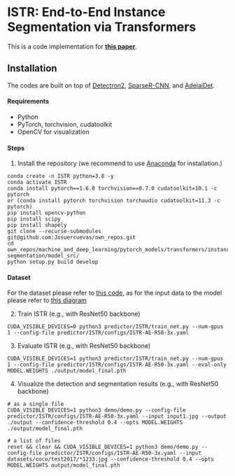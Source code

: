 # ISTR: End-to-End Instance Segmentation via Transformers

This is a code implementation for [**this paper**](https://arxiv.org/abs/2105.00637).

## Installation
The codes are built on top of [Detectron2](https://github.com/facebookresearch/detectron2), [SparseR-CNN](https://github.com/PeizeSun/SparseR-CNN), and [AdelaiDet](https://github.com/aim-uofa/AdelaiDet).

#### Requirements
- Python
- PyTorch, torchvision, cudatoolkit
- OpenCV for visualization

#### Steps
1. Install the repository (we recommend to use [Anaconda](https://www.anaconda.com/) for installation.)
```
conda create -n ISTR python=3.8 -y
conda activate ISTR
conda install pytorch==1.6.0 torchvision==0.7.0 cudatoolkit=10.1 -c pytorch
or (conda install pytorch torchvision torchaudio cudatoolkit=11.3 -c pytorch)
pip install opencv-python
pip install scipy
pip install shapely
git clone --recurse-submodules git@github.com:Josuercuevas/own_repos.git
cd own_repos/machine_and_deep_learning/pytorch_models/transformers/instance-segmentation/model_src/
python setup.py build develop
```

#### Dataset
For the dataset please refer to [this code](data_preparation/), as for the input data to the model please refer to [this diagram](input-format.jpg)

2. Train ISTR (e.g., with ResNet50 backbone)
```shell
CUDA_VISIBLE_DEVICES=0 python3 predictor/ISTR/train_net.py --num-gpus 1 --config-file predictor/ISTR/configs/ISTR-AE-R50-3x.yaml
```

3. Evaluate ISTR (e.g., with ResNet50 backbone)
```shell
CUDA_VISIBLE_DEVICES=1 python3 predictor/ISTR/train_net.py --num-gpus 1 --config-file predictor/ISTR/configs/ISTR-AE-R50-3x.yaml --eval-only MODEL.WEIGHTS ./output/model_final.pth
```

4. Visualize the detection and segmentation results (e.g., with ResNet50 backbone)
```shell
# as a single file
CUDA_VISIBLE_DEVICES=1 python3 demo/demo.py --config-file predictor/ISTR/configs/ISTR-AE-R50-3x.yaml --input input1.jpg --output ./output --confidence-threshold 0.4 --opts MODEL.WEIGHTS ./output/model_final.pth

# a list of files
reset && clear && CUDA_VISIBLE_DEVICES=1 python3 demo/demo.py --config-file predictor/ISTR/configs/ISTR-AE-R50-3x.yaml --input datasets/coco/test2017/*1233.jpg --confidence-threshold 0.4 --opts MODEL.WEIGHTS output/model_final.pth
```